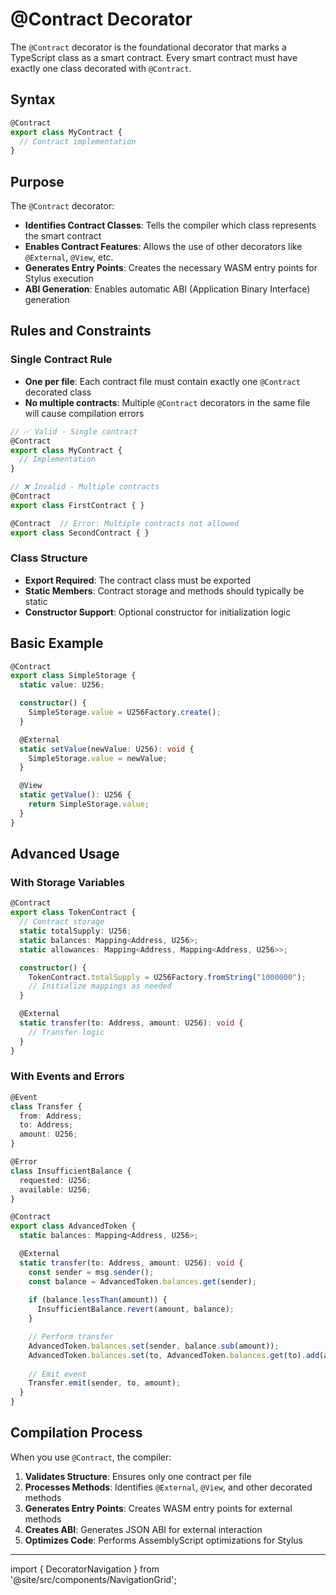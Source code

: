 # @Contract Decorator

The `@Contract` decorator is the foundational decorator that marks a TypeScript class as a smart contract. Every smart contract must have exactly one class decorated with `@Contract`.

## Syntax

```typescript
@Contract
export class MyContract {
  // Contract implementation
}
```

## Purpose

The `@Contract` decorator:

- **Identifies Contract Classes**: Tells the compiler which class represents the smart contract
- **Enables Contract Features**: Allows the use of other decorators like `@External`, `@View`, etc.
- **Generates Entry Points**: Creates the necessary WASM entry points for Stylus execution
- **ABI Generation**: Enables automatic ABI (Application Binary Interface) generation

## Rules and Constraints

### Single Contract Rule
- **One per file**: Each contract file must contain exactly one `@Contract` decorated class
- **No multiple contracts**: Multiple `@Contract` decorators in the same file will cause compilation errors

```typescript
// ✅ Valid - Single contract
@Contract
export class MyContract {
  // Implementation
}

// ❌ Invalid - Multiple contracts
@Contract
export class FirstContract { }

@Contract  // Error: Multiple contracts not allowed
export class SecondContract { }
```

### Class Structure
- **Export Required**: The contract class must be exported
- **Static Members**: Contract storage and methods should typically be static
- **Constructor Support**: Optional constructor for initialization logic

## Basic Example

```typescript
@Contract
export class SimpleStorage {
  static value: U256;

  constructor() {
    SimpleStorage.value = U256Factory.create();
  }

  @External
  static setValue(newValue: U256): void {
    SimpleStorage.value = newValue;
  }

  @View
  static getValue(): U256 {
    return SimpleStorage.value;
  }
}
```

## Advanced Usage

### With Storage Variables

```typescript
@Contract
export class TokenContract {
  // Contract storage
  static totalSupply: U256;
  static balances: Mapping<Address, U256>;
  static allowances: Mapping<Address, Mapping<Address, U256>>;

  constructor() {
    TokenContract.totalSupply = U256Factory.fromString("1000000");
    // Initialize mappings as needed
  }

  @External
  static transfer(to: Address, amount: U256): void {
    // Transfer logic
  }
}
```

### With Events and Errors

```typescript
@Event
class Transfer {
  from: Address;
  to: Address;
  amount: U256;
}

@Error
class InsufficientBalance {
  requested: U256;
  available: U256;
}

@Contract
export class AdvancedToken {
  static balances: Mapping<Address, U256>;

  @External
  static transfer(to: Address, amount: U256): void {
    const sender = msg.sender();
    const balance = AdvancedToken.balances.get(sender);
    
    if (balance.lessThan(amount)) {
      InsufficientBalance.revert(amount, balance);
    }

    // Perform transfer
    AdvancedToken.balances.set(sender, balance.sub(amount));
    AdvancedToken.balances.set(to, AdvancedToken.balances.get(to).add(amount));
    
    // Emit event
    Transfer.emit(sender, to, amount);
  }
}
```

## Compilation Process

When you use `@Contract`, the compiler:

1. **Validates Structure**: Ensures only one contract per file
2. **Processes Methods**: Identifies `@External`, `@View`, and other decorated methods
3. **Generates Entry Points**: Creates WASM entry points for external methods
4. **Creates ABI**: Generates JSON ABI for external interaction
5. **Optimizes Code**: Performs AssemblyScript optimizations for Stylus



---

import { DecoratorNavigation } from '@site/src/components/NavigationGrid';

<DecoratorNavigation /> 